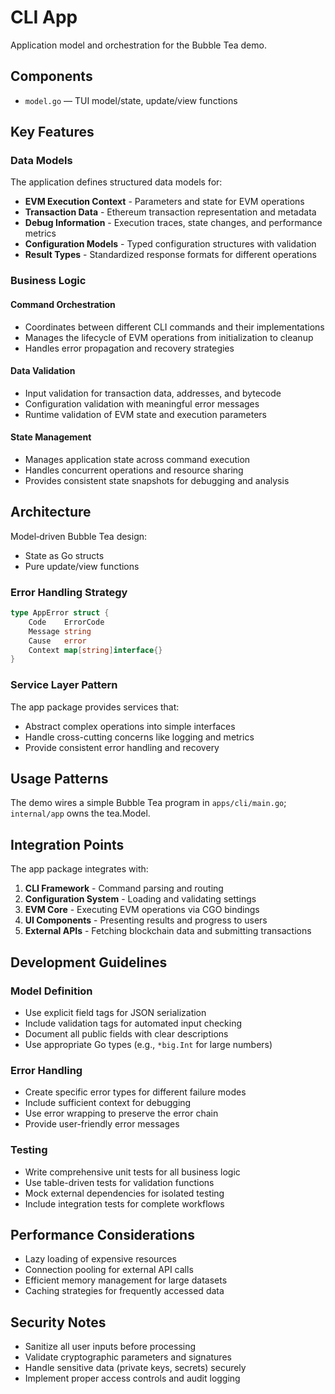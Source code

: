 # CLI App

Application model and orchestration for the Bubble Tea demo.

## Components

- `model.go` — TUI model/state, update/view functions

## Key Features

### Data Models
The application defines structured data models for:

- **EVM Execution Context** - Parameters and state for EVM operations
- **Transaction Data** - Ethereum transaction representation and metadata
- **Debug Information** - Execution traces, state changes, and performance metrics
- **Configuration Models** - Typed configuration structures with validation
- **Result Types** - Standardized response formats for different operations

### Business Logic

#### Command Orchestration
- Coordinates between different CLI commands and their implementations
- Manages the lifecycle of EVM operations from initialization to cleanup
- Handles error propagation and recovery strategies

#### Data Validation
- Input validation for transaction data, addresses, and bytecode
- Configuration validation with meaningful error messages
- Runtime validation of EVM state and execution parameters

#### State Management
- Manages application state across command execution
- Handles concurrent operations and resource sharing
- Provides consistent state snapshots for debugging and analysis

## Architecture

Model‑driven Bubble Tea design:
- State as Go structs
- Pure update/view functions

### Error Handling Strategy
```go
type AppError struct {
    Code    ErrorCode
    Message string
    Cause   error
    Context map[string]interface{}
}
```

### Service Layer Pattern
The app package provides services that:
- Abstract complex operations into simple interfaces
- Handle cross-cutting concerns like logging and metrics
- Provide consistent error handling and recovery

## Usage Patterns

The demo wires a simple Bubble Tea program in `apps/cli/main.go`; `internal/app` owns the tea.Model.

## Integration Points

The app package integrates with:

1. **CLI Framework** - Command parsing and routing
2. **Configuration System** - Loading and validating settings
3. **EVM Core** - Executing EVM operations via CGO bindings
4. **UI Components** - Presenting results and progress to users
5. **External APIs** - Fetching blockchain data and submitting transactions

## Development Guidelines

### Model Definition
- Use explicit field tags for JSON serialization
- Include validation tags for automated input checking
- Document all public fields with clear descriptions
- Use appropriate Go types (e.g., `*big.Int` for large numbers)

### Error Handling
- Create specific error types for different failure modes
- Include sufficient context for debugging
- Use error wrapping to preserve the error chain
- Provide user-friendly error messages

### Testing
- Write comprehensive unit tests for all business logic
- Use table-driven tests for validation functions
- Mock external dependencies for isolated testing
- Include integration tests for complete workflows

## Performance Considerations

- Lazy loading of expensive resources
- Connection pooling for external API calls
- Efficient memory management for large datasets
- Caching strategies for frequently accessed data

## Security Notes

- Sanitize all user inputs before processing
- Validate cryptographic parameters and signatures
- Handle sensitive data (private keys, secrets) securely
- Implement proper access controls and audit logging
